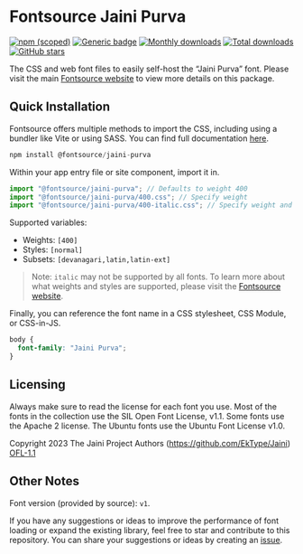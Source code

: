# Fontsource Jaini Purva

[![npm (scoped)](https://img.shields.io/npm/v/@fontsource/jaini-purva?color=brightgreen)](https://www.npmjs.com/package/@fontsource/jaini-purva) [![Generic badge](https://img.shields.io/badge/fontsource-passing-brightgreen)](https://github.com/fontsource/fontsource) [![Monthly downloads](https://badgen.net/npm/dm/@fontsource/jaini-purva)](https://github.com/fontsource/fontsource) [![Total downloads](https://badgen.net/npm/dt/@fontsource/jaini-purva)](https://github.com/fontsource/fontsource) [![GitHub stars](https://img.shields.io/github/stars/fontsource/fontsource.svg?style=social&label=Star)](https://github.com/fontsource/fontsource/stargazers)

The CSS and web font files to easily self-host the “Jaini Purva” font. Please visit the main [Fontsource website](https://fontsource.org/fonts/jaini-purva) to view more details on this package.

## Quick Installation

Fontsource offers multiple methods to import the CSS, including using a bundler like Vite or using SASS. You can find full documentation [here](https://fontsource.org/docs/getting-started/introduction).

```javascript
npm install @fontsource/jaini-purva
```

Within your app entry file or site component, import it in.

```javascript
import "@fontsource/jaini-purva"; // Defaults to weight 400
import "@fontsource/jaini-purva/400.css"; // Specify weight
import "@fontsource/jaini-purva/400-italic.css"; // Specify weight and style
```

Supported variables:
- Weights: `[400]`
- Styles: `[normal]`
- Subsets: `[devanagari,latin,latin-ext]`

> Note: `italic` may not be supported by all fonts. To learn more about what weights and styles are supported, please visit the [Fontsource website](https://fontsource.org/fonts/jaini-purva).

Finally, you can reference the font name in a CSS stylesheet, CSS Module, or CSS-in-JS.

```css
body {
  font-family: "Jaini Purva";
}
```

## Licensing
Always make sure to read the license for each font you use. Most of the fonts in the collection use the SIL Open Font License, v1.1. Some fonts use the Apache 2 license. The Ubuntu fonts use the Ubuntu Font License v1.0.

Copyright 2023 The Jaini Project Authors (https://github.com/EkType/Jaini)
[OFL-1.1](http://scripts.sil.org/OFL)

## Other Notes
Font version (provided by source): `v1`.

If you have any suggestions or ideas to improve the performance of font loading or expand the existing library, feel free to star and contribute to this repository. You can share your suggestions or ideas by creating an [issue](https://github.com/fontsource/fontsource/issues).